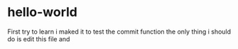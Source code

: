 # hello-world
First try to learn
i maked it to test the commit function
the only thing i should do is edit this file and 
